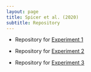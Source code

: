 ```yaml
---
layout: page
title: Spicer et al. (2020)
subtitle: Repository
---
```


- Repository for [Experiment 1](https://osf.io/4xbkp/)

- Repository for [Experiment 2](https://osf.io/8ceub/)

- Repository for [Experiment 3](https://osf.io/jqrb6/)

















